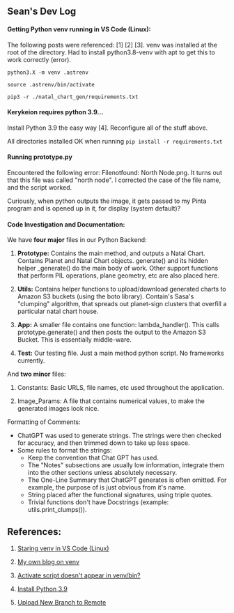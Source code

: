 ## Sean's Dev Log

#### Getting Python venv running in VS Code (Linux):

The following posts were referenced: [1] [2] [3]. venv was installed at the root of the directory. Had to install
python3.8-venv with apt to get this to work correctly (error).

```
python3.X -m venv .astrenv

source .astrenv/bin/activate

pip3 -r ./natal_chart_gen/requirements.txt
```

#### Kerykeion requires python 3.9...

Install Python 3.9 the easy way [4]. Reconfigure all of the stuff above.

All directories installed OK when running `pip install -r requirements.txt`

#### Running prototype.py

Encountered the following error: Filenotfound: North Node.png. It turns out that this file was called "north node". I corrected the case of the file name, and the script worked.

Curiously, when python outputs the image, it gets passed to my Pinta program and is opened up in it, for display (system default)?

#### Code Investigation and Documentation:

We have **four major** files in our Python Backend:

1) **Prototype:** Contains the main method, and outputs a Natal Chart. Contains Planet and Natal Chart objects. generate() and its hidden helper _generate() do the main body of work. Other support functions that perform PIL operations, plane geometry, etc are also placed here.

2) **Utils:** Contains helper functions to upload/download generated charts to Amazon S3 buckets (using the boto library). Contain's Sasa's "clumping" algorithm, that spreads out planet-sign clusters that overfill a particular natal chart house. 

3) **App:** A smaller file contains one function: lambda_handler(). This calls prototype.generate() and then posts the output to the Amazon S3 Bucket. This is essentially middle-ware.

4) **Test:** Our testing file. Just a main method python script. No frameworks currently.

And **two minor** files:

1) Constants: Basic URLS, file names, etc used throughout the application.

2) Image_Params: A file that contains numerical values, to make the generated images look nice.

Formatting of Comments:

- ChatGPT was used to generate strings. The strings were then checked for accuracy, and then trimmed down to take up less space.
- Some rules to format the strings:
    - Keep the convention that Chat GPT has used.
    - The "Notes" subsections are usually low information, integrate them into the other sections unless absolutely necessary.
    - The One-Line Summary that ChatGPT generates is often omitted. For example, the purpose of <class Planet> is just obvious from it's name.
    - String placed after the functional signatures, using triple quotes.
    - Trivial functions don't have Docstrings (example: utils.print_clumps()).












## References:

1) [Staring venv in VS Code (Linux)](https://www.pythonguis.com/tutorials/getting-started-vs-code-python/#:~:text=To%20use%20a%20virtual%20environment,selecting%20%3E%20Python%3A%20Select%20Interpreter%20.)

2) [My own blog on venv](http://www.cumulativeparadigms.org/wordpress/index.php/2019/03/13/building-a-simple-python-environment-for-data-science-and-development/)

3) [Activate script doesn't appear in venv/bin?](https://stackoverflow.com/questions/41687841/there-is-no-activate-when-i-am-trying-to-run-my-virtual-env)

4) [Install Python 3.9](https://linuxize.com/post/how-to-install-python-3-9-on-ubuntu-20-04/)

5) [Upload New Branch to Remote](https://stackoverflow.com/questions/2765421/how-do-i-push-a-new-local-branch-to-a-remote-git-repository-and-track-it-too)